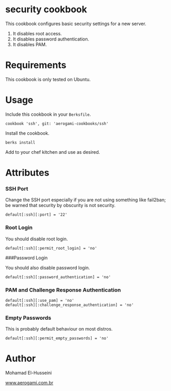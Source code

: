 # security cookbook

This cookbook configures basic security settings for a new server.

1. It disables root access.
2. It disables password authentication.
3. It disables PAM.

# Requirements

This cookbook is only tested on Ubuntu.

# Usage

Include this cookbook in your `Berksfile`.

````
cookbook 'ssh', git: 'aerogami-cookbooks/ssh'
````

Install the cookbook.

````
berks install
````

Add to your chef kitchen and use as desired.

# Attributes

### SSH Port

Change the SSH port especially if you are not using something like fail2ban; be warned that security by obscurity is not security.

````
default[:ssh][:port] = '22'
````

### Root Login

You should disable root login.

````
default[:ssh][:permit_root_login] = 'no'
````

###Password Login

You should also disable password login.

````
default[:ssh][:password_authentication] = 'no'
````
### PAM and Challenge Response Authentication

````
default[:ssh][:use_pam] = 'no'
default[:ssh][:challenge_response_authentication] = 'no'
````

### Empty Passwords

This is probably default behaviour on most distros.

````
default[:ssh][:permit_empty_passwords] = 'no'
````

# Author

Mohamad El-Husseini

www.aerogami.com.br
